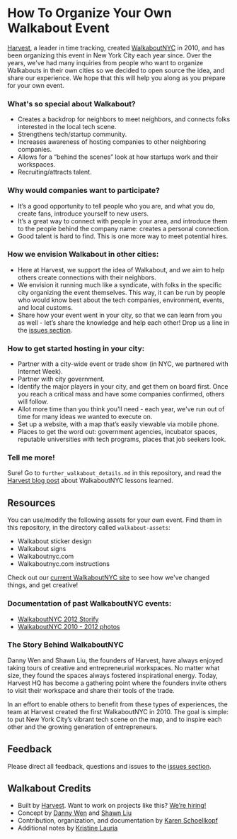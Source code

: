 # How To Organize Your Own Walkabout Event
[Harvest](http://www.getharvest.com), a leader in time tracking, created [WalkaboutNYC](http://www.walkaboutnyc.com) in 2010, and has been organizing this event in New York City each year since. Over the years, we've had many inquiries from people who want to organize Walkabouts in their own cities so we decided to open source the idea, and share our experience. We hope that this will help you along as you prepare for your own event.

### What's so special about Walkabout?
* Creates a backdrop for neighbors to meet neighbors, and connects folks interested in the local tech scene.
* Strengthens tech/startup community.
* Increases awareness of hosting companies to other neighboring companies.
* Allows for a “behind the scenes” look at how startups work and their workspaces.
* Recruiting/attracts talent.

### Why would companies want to participate?
* It’s a good opportunity to tell people who you are, and what you do, create fans, introduce yourself to new users.
* It’s a great way to connect with people in your area, and introduce them to the people behind the company name: creates a personal connection.
* Good talent is hard to find. This is one more way to meet potential hires.

### How we envision Walkabout in other cities:
* Here at Harvest, we support the idea of Walkabout, and we aim to help others create connections with their neighbors.
* We envision it running much like a syndicate, with folks in the specific city organizing the event themselves. This way, it can be run by people who would know best about the tech companies, environment, events, and local customs.
* Share how your event went in your city, so that we can learn from you as well - let’s share the knowledge and help each other! Drop us a line in the [issues section](https://github.com/harvesthq/how-to-walkabout/issues).

### How to get started hosting in your city:
* Partner with a city-wide event or trade show (in NYC, we partnered with Internet Week).
* Partner with city government.
* Identify the major players in your city, and get them on board first. Once you reach a critical mass and have some companies confirmed, others will follow.
* Allot more time than you think you’ll need - each year, we've run out of time for many ideas we wanted to execute on.
* Set up a website, with a map that’s easily viewable via mobile phone.
* Places to get the word out: government agencies, incubator spaces, reputable universities with tech programs, places that job seekers look.

### Tell me more! 
Sure! Go to `further_walkabout_details.md` in this repository, and read the [Harvest blog post](http://www.getharvest.com/blog/2012/06/diy-walkabout/) about WalkaboutNYC lessons learned.

## Resources
You can use/modify the following assets for your own event. Find them in this repository, in the directory called `walkabout-assets`:

* Walkabout sticker design
* Walkabout signs
* Walkaboutnyc.com
* Walkaboutnyc.com instructions

Check out our [current WalkaboutNYC site](http://walkaboutnyc.com/) to see how we've changed things, and get creative!

### Documentation of past WalkaboutNYC events:
* [WalkaboutNYC 2012 Storify](http://storify.com/walkaboutnyc/walkaboutnyc2012)
* [WalkaboutNYC 2010 - 2012 photos](http://www.flickr.com/photos/harvesthq/sets/72157624283744020/)

### The Story Behind WalkaboutNYC
Danny Wen and Shawn Liu, the founders of Harvest, have always enjoyed taking tours of creative and entrepreneurial workspaces. No matter what size, they found the spaces always fostered inspirational energy. Today, Harvest HQ has become a gathering point where the founders invite others to visit their workspace and share their tools of the trade.

In an effort to enable others to benefit from these types of experiences, the team at Harvest created the first WalkaboutNYC in 2010. The goal is simple: to put New York City’s vibrant tech scene on the map, and to inspire each other and the growing generation of entrepreneurs.

## Feedback
Please direct all feedback, questions and issues to the [issues section](https://github.com/harvesthq/how-to-walkabout/issues).

## Walkabout Credits
* Built by [Harvest](http://www.getharvest.com/). Want to work on projects like this? [We’re hiring!](http://www.getharvest.com/careers)
* Concept by [Danny Wen](http://www.getharvest.com/about/meet-the-team#danny-wen) and [Shawn Liu](http://www.getharvest.com/about/meet-the-team#shawn-liu)
* Contribution, organization, and documentation by [Karen Schoellkopf](http://flavors.me/kgunette)
* Additional notes by [Kristine Lauria](http://www.krissymo.com/)